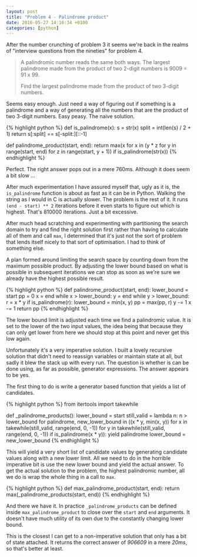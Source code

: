 ```yaml
---
layout: post
title: "Problem 4 - Palindrome product"
date: 2016-05-27 14:16:34 +0100 
categories: [python]
---
```


After the number crunching of problem 3 it seems we're back in the realms of "interview questions from the nineties"
for problem 4.

> A palindromic number reads the same both ways. The largest palindrome made from the product of two 2-digit
> numbers is 9009 = 91 x 99.
> 
> Find the largest palindrome made from the product of two 3-digit numbers.

Seems easy enough. Just need a way of figuring out if something is a palindrome and a way of generating all the numbers
that are the product of two 3-digit numbers. Easy peasy. The naive solution.

{% highlight python %}
def is_palindrome(x):
    s = str(x)
    split = int(len(s) / 2 + 1)
    return s[:split] == s[-split:][::-1]

def palindrome_product(start, end):
    return max(x
               for x in (y * z
                         for y in range(start, end)
                         for z in range(start, y + 1))
               if is_palindrome(str(x))
{% endhighlight %}

Perfect. The right answer pops out in a mere 760ms. Although it does seem a bit slow ...

After much experimentation I have assured myself that, ugly as it is, the `is_palindrome` function is about as fast
as it can be in Python. Walking the string as I would in C is actually slower. The problem is the rest of it. It runs
`(end - start) ** 2` iterations before it even starts to figure out which is highest. That's 810000 iterations.
Just a bit excessive.

After much head scratching and experimenting with partitioning the search domain to try and find the right solution
first rather than having to calculate all of them and call `max`, I determined that it's just not the sort of problem
that lends itself nicely to that sort of optimisation. I had to think of something else.

A plan formed around limiting the search space by counting down from the maximum possible product. By adjusting the
lower bound based on what is possible in subsequent iterations we can stop as soon as we're sure we already have the
highest possible result.

{% highlight python %}
def palindrome_product(start, end):
    lower_bound = start
    pp = 0
    x = end
    while x > lower_bound:
        y = end
        while y > lower_bound:
            r = x * y
            if is_palindrome(r):
                lower_bound = min(x, y)
                pp = max(pp, r)
            y -= 1
        x -= 1
    return pp
{% endhighlight %}

The lower bound limit is adjusted each time we find a palindromic value. It is set to the lower of the two input values,
the idea being that because they can only get lower from here we should stop at this point and never get this low again.

Unfortunately it's a very imperative solution. I built a lovely recursive solution that didn't need to reassign
variables or maintain state at all, but sadly it blew the stack up with every run. The question is whether is can
be done using, as far as possible, generator expressions. The answer appears to be yes.

The first thing to do is write a generator based function that yields a list of candidates.

{% highlight python %}
from itertools import takewhile

def _palindrome_products():
    lower_bound = start
    still_valid = lambda n: n > lower_bound
    for palindrome, new_lower_bound in ((x * y, min(x, y))
                                        for x in takewhile(still_valid, range(end, 0, -1))
                                        for y in takewhile(still_valid, range(end, 0, -1))
                                        if is_palindrome(x * y)):
        yield palindrome
        lower_bound = new_lower_bound
{% endhighlight %}

This will yield a very short list of candidate values by generating candidate values along with a new lower limit.
All we need to do in the horrible imperative bit is use the new lower bound and yield the actual answer. To get the
actual solution to the problem, the highest palindromic number, all we do is wrap the whole thing in a call to `max`.

{% highlight python %}
def max_palindrome_product(start, end):
    return max(_palindrome_products(start, end))
{% endhighlight %}

And there we have it. In practice `_palindrome_products` can be defined inside `max_palindrome_product` to close over
the `start` and `end` arguments. It doesn't have much utility of its own due to the constantly changing lower bound.
 
This is the closest I can get to a non-imperative solution that only has a bit of state attached. It returns the
correct answer of *906609* in a mere *20ms*, so that's better at least.
